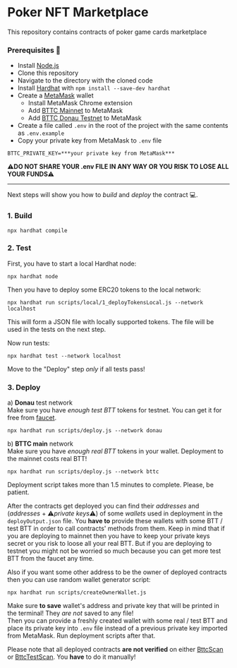 # Poker NFT Marketplace

This repository contains contracts of poker game cards marketplace

### Prerequisites :page_with_curl:
- Install [Node.js](https://nodejs.org/en/download/)
- Clone this repository
- Navigate to the directory with the cloned code
- Install [Hardhat](https://hardhat.org/) with `npm install --save-dev hardhat`
- Create a [MetaMask](https://metamask.io/) wallet
  - Install MetaMask Chrome extension
  - Add [BTTC Mainnet](https://medium.com/@BitTorrent/how-to-connect-to-metamask-wallet-on-bittorrent-chain-412e9ea7a99f) to MetaMask
  - Add [BTTC Donau Testnet](https://testfaucet.bittorrentchain.io/#/:~:text=BitTorrent%20Chain%20Donau%20Network%20Configuration) to MetaMask
- Create a file called `.env` in the root of the project with the same contents as `.env.example`
- Copy your private key from MetaMask to `.env` file
```
BTTC_PRIVATE_KEY=***your private key from MetaMask***
```
:warning:__DO NOT SHARE YOUR .env FILE IN ANY WAY OR YOU RISK TO LOSE ALL YOUR FUNDS__:warning:

---
Next steps will show you how to _build_ and _deploy_ the contract :computer:.  

### 1. Build
```
npx hardhat compile
```

### 2. Test
First, you have to start a local Hardhat node:
```
npx hardhat node
```

Then you have to deploy some ERC20 tokens to the local network:
```
npx hardhat run scripts/local/1_deployTokensLocal.js --network localhost
```
This will form a JSON file with locally supported tokens. The file will be used in the tests on the next step.  

Now run tests:
```
npx hardhat test --network localhost
```
Move to the "Deploy" step _only_ if all tests pass!

### 3. Deploy
а) __Donau__ test network  
Make sure you have _enough test BTT_ tokens for testnet. You can get it for free from [faucet](https://testfaucet.bittorrentchain.io/#/).  
```
npx hardhat run scripts/deploy.js --network donau
```  
b) __BTTC main__ network  
Make sure you have _enough real BTT_ tokens in your wallet. Deployment to the mainnet costs real BTT!
```
npx hardhat run scripts/deploy.js --network bttc
```
Deployment script takes more than 1.5 minutes to complete. Please, be patient.  

After the contracts get deployed you can find their _addresses_ and (_addresses_ + :warning:_private keys_:warning:) of some _wallets_ used in deployment in the `deployOutput.json` file. You __have to__ provide these wallets with some BTT / test BTT in order to call contracts' methods from them. Keep in mind that if you are deploying to mainnet then you have to keep your private keys secret or you risk to loose all your real BTT. But if you are deploying to testnet you might not be worried so much because you can get more test BTT from the faucet any time. 

Also if you want some other address to be the owner of deployed contracts then you can use random wallet generator script:
```
npx hardhat run scripts/createOwnerWallet.js
```  
Make sure __to save__ wallet's address and private key that will be printed in the terminal! They _are not_ saved to any file!  
Then you can provide a freshly created wallet with some real / test BTT and place its private key into `.env` file instead of a previous private key imported from MetaMask. Run deployment scripts after that.

Please note that all deployed contracts __are not verified__ on either [BttcScan](https://bttcscan.com/) or [BttcTestScan](https://testnet.bttcscan.com/). You __have__ to do it manually!